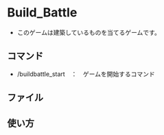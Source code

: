 # Build_Battle
* このゲームは建築しているものを当てるゲームです。

## コマンド
* /buildbattle_start　：　ゲームを開始するコマンド

## ファイル

## 使い方
